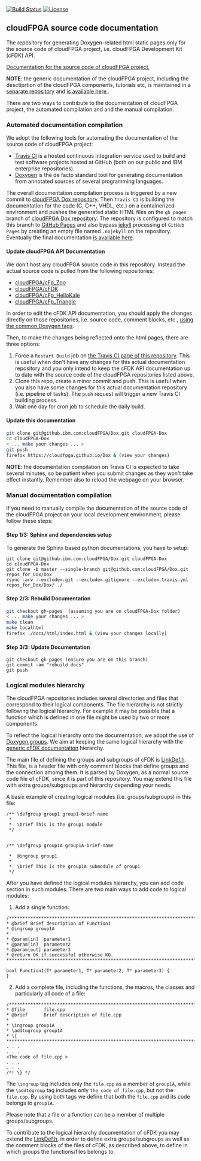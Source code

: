 [![Build Status](https://travis.ibm.com/cloudFPGA/Dox.svg?token=8sgWzx3xuqu53CzFUy8K&branch=master)](https://travis.ibm.com/cloudFPGA/Dox) [![License](https://img.shields.io/badge/License-Apache%202.0-blue.svg)](https://opensource.org/licenses/Apache-2.0)


## cloudFPGA source code documentation
The repository for generating Doxygen-related html static pages only for the source code of cloudFPGA project,
i.e. cloudFPGA Development Kit (cFDK) API.

[Documentation for the source code of cloudFPGA project.](https://cloudfpga.github.io/Dox/)

**NOTE**: the generic documentation of the cloudFPGA project, including the desctiprtion of the cloudFPGA components,
tutorials etc, is maintained in a [separate repository](https://github.com/cloudFPGA/Doc) and [is available here ](https://cloudfpga.github.io/Doc).

There are two ways to contribute to the documentation of cloudFPGA project, the automated compilation and and the manual compilation.

### Automated documentation compilation

We adopt the following tools for automating the documentation of the source code of cloudFPGA project:
* [Travis CI](https://travis-ci.org/) is a hosted continuous integration service used to build and test software projects hosted at GitHub (both on our public and IBM enterprise repositories).
* [Doxygen](http://www.doxygen.nl/) is the de facto standard tool for generating documentation from annotated sources of several programming languages.

The overall documentation compilation process is triggered by a new commit to
[cloudFPGA Dox repository](https://github.ibm.com/cloudFPGA/Dox). Then `Travis CI` is building the documentation for
the code (C, C++, VHDL, etc.) on a containerized environment and pushes the generated static HTML files on the
`gh_pages` branch of [cloudFPGA Dox repository](https://github.ibm.com/cloudFPGA/Dox). The repository is configured
to match this branch to [GitHub Pages](https://help.github.com/en/github/working-with-github-pages/getting-started-with-github-pages)
and also bypass [jekyll](https://jekyllrb.com/) processing of `GitHub Pages` by creating an empty file named
`.nojekyll` on the repository. Eventually the final documentation
[is available here](https://cloudfpga.github.io/Dox).

#### Update cloudFPGA API Documentation

We don't host any cloudFPGA source code in this repository.
Instead the actual source code is pulled from the following repositories:

* [cloudFPGA/cFp_Zoo](https://github.com/cloudFPGA/cFp_Zoo)
* [cloudFPGA/cFDK](https://github.com/cloudFPGA/cFDK)
* [cloudFPGA/cFp_HelloKale](https://github.com/cloudFPGA/cFp_HelloKale)
* [cloudFPGA/cFp_Triangle](https://github.ibm.com/cloudFPGA/cFp_Triangle)

In order to edit the cFDK API documentation, you should apply the changes directly on those repositories,
i.e. source code, comment blocks, etc., [using the common Doxygen tags](http://www.doxygen.nl/manual/docblocks.html).

Then, to make the changes being reflected onto the html pages, there are three options:
1. Force a `Restart Build` job on [the Travis CI page of this repository](https://travis.ibm.com/cloudFPGA/Dox). This is useful when don't have any changes for this actual documentation repository and you only intend to keep the cFDK API documentation up to date with the source code of the cloudFPGA repositories listed above.
2. Clone this repo, create a minor commit and push. This is useful when you also have some changes for this actual documentation repository (i.e. pipeline of tasks). The `push` request will trigger a new Travis CI building process.
3. Wait one day for cron job to schedule the daily build.

#### Update this documentation

```bash
git clone git@github.ibm.com:cloudFPGA/Dox.git cloudFPGA-Dox
cd cloudFPGA-Dox
< ... make your changes ... >
git push
firefox https://cloudfpga.github.io/Dox & (view your changes)
```

**NOTE**: the documentation compilation on Travis CI is expected to take several minutes, so be patient when you submit changes as they won't take effect instantly. Remember also to reload the webpage on your browser.

### Manual documentation compilation
If you need to manually compile the documentation of the source code of the cloudFPGA project on your local development environment, please follow these steps:

#### Step 1/3: Sphinx and dependencies setup

To generate the Sphinx based python documentations, you have to setup:
```bash-
git clone git@github.ibm.com:cloudFPGA/Dox.git cloudFPGA-Dox
cd cloudFPGA-Dox
git clone -b master --single-branch git@github.com:cloudFPGA/Dox.git repos_for_Dox/Dox
rsync -arv --exclude=.git --exclude=.gitignore --exclude=.travis.yml repos_for_Dox/Dox/ ./
```
#### Step 2/3: Rebuild Documentation

```bash
git checkout gh-pages  (assuming you are on cloudFPGA-Dox folder)
< ... make your changes ... >
make clean
make localhtml
firefox ./docs/html/index.html & (view your changes locally)
```

#### Step 3/3: Update Documentation

```
git checkout gh-pages (ensure you are on this branch)
git commit -am "rebuild docs"
git push
```


### Logical modules hierarchy

The cloudFPGA repositories includes several directories and files that correspond to their logical components.
The file hierarchy is not strictly following the logical hierarchy. For example it may be possible that a function
which is defined in one file might be used by two or more components.

To reflect the logical hierarchy onto the documentation, we adopt the use of
[Doxygen groups](http://www.doxygen.nl/manual/grouping.html). We aim at keeping the same logical hierarchy with
the [generic cFDK documentation](https://pages.github.ibm.com/cloudFPGA/Doc/pages/cfdk.html#) hierarchy.

The main file of defining the groups and subgroups of cFDK is [LinkDef.h](https://github.ibm.com/cloudFPGA/cFDK/blob/update_md_for_doc_compatibility_did/DOC/LinkDef.h).
This file, is a header file with only comment blocks that define groups and the connection amomg them.
It is parsed by Doxygen, as a normal source code file of cFDK, since it is part of this repository.
You may extend this file with extra groups/subgroups and hierarchy depending your needs.

A basix example of creating logical modules (i.e. groups/subgroups) in this file:

```
/** \defgroup group1 group1-brief-name
 *
 *  \brief This is the group1 module
 */


/** \defgroup group1A group1A-brief-name

 *  @ingroup group1
 *
 *  \brief This is the group1A submodule of group1
 */
```

After you have defined the logical modules hierarchy, you can add code section in such modules. There are two main
ways to add code to logical modules:
1. Add a single function:

 ```
 /*****************************************************************************
 * @brief Brief description of Function1
 * @ingroup group1A
 *
 * @param[in]  parameter1
 * @param[in]  parameter2
 * @param[out] parameter3
 * @return OK if successful otherwise KO.
 ******************************************************************************/

 bool Function1(T* parameter1, T* parameter2, T* parameter3) {
 }
 ```

2. Add a complete file, including the functions, the macros, the classes and particularly all code of a file:

 ```
 /*****************************************************************************
 * @file       file.cpp
 * @brief      Brief description of file.cpp
 *
 * \ingroup group1A
 * \addtogroup group1A
 * \{
 *****************************************************************************/
 . . .
 . . .
 <The code of file.cpp >
 . . .
 . . .
 /*! \} */
 ```

 The `\ingroup` tag includes only the `file.cpp` as a member of `group1A`, while the `\addtogroup` tag includes only `the code of file.cpp`, but not the `file.cpp`. By using both tags we define that both the `file.cpp` and its code belongs to `group1A`.

Please note that a file or a function can be a member of multiple groups/subgroups.

To contribute to the logical hierarchy documentation of cFDK you may extend the
[LinkDef.h](https://github.ibm.com/cloudFPGA/cFDK/blob/update_md_for_doc_compatibility_did/DOC/LinkDef.h), in order
to define extra groups/subgroups as well as the comment blocks of the files of cFDK, as described above, to define in which groups the
functions/files belongs to.
